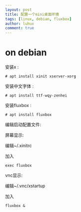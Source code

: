 ```yaml
---
layout: post
title: 配置一个mini桌面环境
tags: [linux, debian, fluxbox]
author: luhux
comment: true
---
```

# on debian

安装x :

	# apt install xinit xserver-xorg
	
安装中文字体 :

	# apt install ttf-wqy-zenhei
	
安装fluxbox :

	# apt install fluxbox
	
编辑启动配置文件:

屏幕显示:

编辑~/.xinitrc

加入

    exec fluxbox
	
	
vnc显示:

编辑~/.vnc/xstartup

加入

    fluxbox &
	
	
